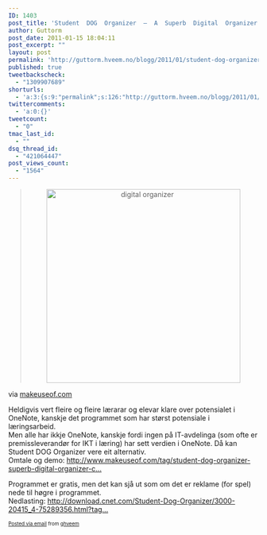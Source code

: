```yaml
---
ID: 1403
post_title: 'Student  DOG  Organizer  –  A  Superb  Digital  Organizer  You  Should  Check  Out  [Windows]'
author: Guttorm
post_date: 2011-01-15 18:04:11
post_excerpt: ""
layout: post
permalink: 'http://guttorm.hveem.no/blogg/2011/01/student-dog-organizer-%e2%80%93-a-superb-digital-organizer-you-should-check-out-windows/'
published: true
tweetbackscheck:
  - "1309907689"
shorturls:
  - 'a:3:{s:9:"permalink";s:126:"http://guttorm.hveem.no/blogg/2011/01/student-dog-organizer-%e2%80%93-a-superb-digital-organizer-you-should-check-out-windows/";s:7:"tinyurl";s:26:"http://tinyurl.com/43ozrmg";s:4:"isgd";s:19:"http://is.gd/7PpaxI";}'
twittercomments:
  - 'a:0:{}'
tweetcount:
  - "0"
tmac_last_id:
  - ""
dsq_thread_id:
  - "421064447"
post_views_count:
  - "1564"
---
```

<div class='posterous_autopost'><div class="posterous_bookmarklet_entry"> <blockquote class="posterous_long_quote"><p style="text-align: center;"><img class="aligncenter" src="http://main.makeuseoflimited.netdna-cdn.com/wp-content/uploads/2011/01/11.png" height="390" alt="digital organizer" /></p></blockquote>    <div class="posterous_quote_citation">via <a href="http://www.makeuseof.com/tag/student-dog-organizer-superb-digital-organizer-check-windows/">makeuseof.com</a></div> <p>Heldigvis vert fleire og fleire lærarar og elevar klare over potensialet i OneNote, kanskje det programmet som har størst potensiale i læringsarbeid. <br />Men alle har ikkje OneNote, kanskje fordi ingen på IT-avdelinga (som ofte er premissleverandør for IKT i læring) har sett verdien i OneNote. Då kan Student DOG Organizer vere eit alternativ. <br />Omtale og demo: <a href="http://www.makeuseof.com/tag/student-dog-organizer-superb-digital-organizer-check-windows/">http://www.makeuseof.com/tag/student-dog-organizer-superb-digital-organizer-c...</a> </p><p>Programmet er gratis, men det kan sjå ut som om det er reklame (for spel) nede til høgre i programmet. <br />Nedlasting: <a href="http://download.cnet.com/Student-Dog-Organizer/3000-20415_4-75289356.html?tag=mncol;1">http://download.cnet.com/Student-Dog-Organizer/3000-20415_4-75289356.html?tag...</a></p></div>      <p style="font-size: 10px;">  <a href="http://posterous.com">Posted via email</a>   from <a href="http://ghveem.posterous.com/student-dog-organizer-a-superb-digital-organi">ghveem</a>  </p>  </div>
